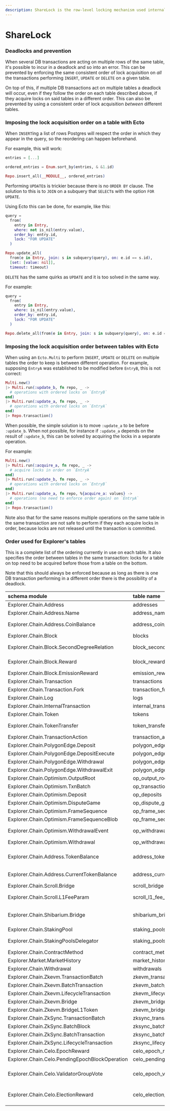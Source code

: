 ```yaml
---
description: ShareLock is the row-level locking mechanism used internally by PostgreSQL.
---
```


# ShareLock

### Deadlocks and prevention

When several DB transactions are acting on multiple rows of the same table, it's possible to incur in a deadlock and so into an error. This can be prevented by enforcing the same consistent order of lock acquisition on _all_ the transactions performing `INSERT`, `UPDATE` or `DELETE` on a given table.

On top of this, if multiple DB transactions act on multiple tables a deadlock will occur, even if they follow the order on each table described above, if they acquire locks on said tables in a different order. This can also be prevented by using a consistent order of lock acquisition _between_ different tables.

### Imposing the lock acquisition order on a table with Ecto

When `INSERT`ing a list of rows Postgres will respect the order in which they appear in the query, so the reordering can happen beforehand.

For example, this will work:

```elixir
entries = [...]

ordered_entries = Enum.sort_by(entries, & &1.id)

Repo.insert_all(__MODULE__, ordered_entries)
```

Performing `UPDATE`s is trickier because there is no `ORDER BY` clause. The solution to this is to `JOIN` on a subquery that `SELECT`s with the option `FOR UPDATE`.

Using Ecto this can be done, for example, like this:

```elixir
query =
  from(
    entry in Entry,
    where: not is_nil(entry.value),
    order_by: entry.id,
    lock: "FOR UPDATE"
  )

Repo.update_all(
  from(e in Entry, join: s in subquery(query), on: e.id == s.id),
  [set: [value: nil]],
  timeout: timeout)
```

`DELETE` has the same quirks as `UPDATE` and it is too solved in the same way.

For example:

```elixir
query =
  from(
    entry in Entry,
    where: is_nil(entry.value),
    order_by: entry.id,
    lock: "FOR UPDATE"
  )

Repo.delete_all(from(e in Entry, join: s in subquery(query), on: e.id == s.id))
```

### Imposing the lock acquisition order between tables with Ecto

When using an `Ecto.Multi` to perform `INSERT`, `UPDATE` or `DELETE` on multiple tables the order to keep is between different operation. For example, supposing `EntryA` was established to be modified before `EntryB`, this is not correct:

```elixir
Multi.new()
|> Multi.run(:update_b, fn repo, _ ->
  # operations with ordered locks on `EntryB`
end)
|> Multi.run(:update_a, fn repo, _ ->
  # operations with ordered locks on `EntryA`
end)
|> Repo.transaction()
```

When possible, the simple solution is to move `:update_a` to be before `:update_b`. When not possible, for instance if `:update_a` depends on the result of `:update_b`, this can be solved by acquiring the locks in a separate operation.

For example:

```elixir
Multi.new()
|> Multi.run(:acquire_a, fn repo, _ ->
  # acquire locks in order on `EntryA`
end)
|> Multi.run(:update_b, fn repo, _ ->
  # operations with ordered locks on `EntryB`
end)
|> Multi.run(:update_a, fn repo, %{acquire_a: values} ->
  # operations (no need to enforce order again) on `EntryA`
end)
|> Repo.transaction()
```

Note also that for the same reasons multiple operations on the same table in the same transaction are not safe to perform if they each acquire locks in order, because locks are not released until the transaction is committed.

### Order used for Explorer's tables

This is a complete list of the ordering currently in use on each table. It also specifies the order between tables in the same transaction: locks for a table on top need to be acquired before those from a table on the bottom.

Note that this should always be enforced because as long as there is one DB transaction performing in a different order there is the possibility of a deadlock.

| schema module | table name | ordered by |
| :--- | :--- | :--- |
| Explorer.Chain.Address | addresses | asc: :hash |
| Explorer.Chain.Address.Name | address\_names | \[asc: :address\_hash, asc: :name\] |
| Explorer.Chain.Address.CoinBalance | address\_coin\_balances | \[asc: :address\_hash, asc: :block\_number\] |
| Explorer.Chain.Block | blocks | asc: :hash |
| Explorer.Chain.Block.SecondDegreeRelation | block\_second\_degree\_relations | \[asc: :nephew\_hash, asc: :uncle\_hash\] |
| Explorer.Chain.Block.Reward | block\_rewards | \[asc: :address\_hash, asc: :address\_type, asc: :block\_hash\] |
| Explorer.Chain.Block.EmissionReward | emission\_rewards | asc: :block\_range |
| Explorer.Chain.Transaction | transactions | asc: :hash |
| Explorer.Chain.Transaction.Fork | transaction\_forks | \[asc: :uncle\_hash, asc: :index\] |
| Explorer.Chain.Log | logs | \[asc: :transaction\_hash, asc: :index\] |
| Explorer.Chain.InternalTransaction | internal\_transactions | \[asc: :transaction\_hash, asc: :index\] |
| Explorer.Chain.Token | tokens | asc: :contract\_address\_hash |
| Explorer.Chain.TokenTransfer | token\_transfers | \[asc: :transaction\_hash, asc: :log\_index\] |
| Explorer.Chain.TransactionAction | transaction\_actions | \[asc: :hash, asc: :log\_index\] |
| Explorer.Chain.PolygonEdge.Deposit | polygon\_edge\_deposits | \[asc: :msg\_id\] |
| Explorer.Chain.PolygonEdge.DepositExecute | polygon\_edge\_deposit\_executes | \[asc: :msg\_id\] |
| Explorer.Chain.PolygonEdge.Withdrawal | polygon\_edge\_withdrawals | \[asc: :msg\_id\] |
| Explorer.Chain.PolygonEdge.WithdrawalExit | polygon\_edge\_withdrawal\_exits | \[asc: :msg\_id\] |
| Explorer.Chain.Optimism.OutputRoot | op\_output\_roots | \[asc: :l2\_output\_index\] |
| Explorer.Chain.Optimism.TxnBatch | op\_transaction\_batches | \[asc: :l2\_block\_number\] |
| Explorer.Chain.Optimism.Deposit | op\_deposits | \[asc: :l2\_transaction\_hash\] |
| Explorer.Chain.Optimism.DisputeGame | op\_dispute\_games | \[asc: :index\] |
| Explorer.Chain.Optimism.FrameSequence | op\_frame\_sequences | \[asc: :id\] |
| Explorer.Chain.Optimism.FrameSequenceBlob | op\_frame\_sequence\_blobs | \[asc: :id\] |
| Explorer.Chain.Optimism.WithdrawalEvent | op\_withdrawal\_events | \[asc: :withdrawal\_hash, asc: :l1\_event\_type\] |
| Explorer.Chain.Optimism.Withdrawal | op\_withdrawals | \[asc: :msg\_nonce\] |
| Explorer.Chain.Address.TokenBalance | address\_token\_balances | \[asc: :address\_hash, asc: :token\_contract\_address\_hash, asc: :block\_number\] |
| Explorer.Chain.Address.CurrentTokenBalance | address\_current\_token\_balances | \[asc: :address\_hash, asc: :token\_contract\_address\_hash\] |
| Explorer.Chain.Scroll.Bridge | scroll\_bridge | \[asc: :type, asc: message\_hash\] |
| Explorer.Chain.Scroll.L1FeeParam | scroll\_l1\_fee\_params | \[asc: :block\_number, asc: tx\_index, asc: name\] |
| Explorer.Chain.Shibarium.Bridge | shibarium\_bridge | \[asc: :operation_hash, asc: l1\_transaction\_hash, asc: l2\_transaction\_hash\] |
| Explorer.Chain.StakingPool | staking\_pools | :staking\_address\_hash |
| Explorer.Chain.StakingPoolsDelegator | staking\_pools\_delegators | \[asc: :delegator\_address\_hash, asc: :pool\_address\_hash\] |
| Explorer.Chain.ContractMethod | contract\_methods | \[asc: :identified, asc: :abi\] |
| Explorer.Market.MarketHistory | market\_history | asc: :date |
| Explorer.Chain.Withdrawal | withdrawals | asc: :index |
| Explorer.Chain.Zkevm.TransactionBatch | zkevm\_transaction\_batches | \[asc: :number\] |
| Explorer.Chain.Zkevm.BatchTransaction | zkevm\_batch\_l2\_transactions | \[asc: :hash\] |
| Explorer.Chain.Zkevm.LifecycleTransaction | zkevm\_lifecycle\_l1\_transactions | \[asc: :id\] |
| Explorer.Chain.Zkevm.Bridge | zkevm\_bridge | \[asc: :type, asc: :index\] |
| Explorer.Chain.Zkevm.BridgeL1Token | zkevm\_bridge\_l1\_tokens | \[asc: :address\] |
| Explorer.Chain.ZkSync.TransactionBatch | zksync\_transaction\_batches | \[asc: :number\] |
| Explorer.Chain.ZkSync.BatchBlock | zksync\_batch\_blocks | \[asc: :hash\] |
| Explorer.Chain.ZkSync.BatchTransaction | zksync\_batch\_transactions | \[asc: :hash\] |
| Explorer.Chain.ZkSync.LifecycleTransaction | zksync\_lifecycle\_transactions | \[asc: :id\] |
| Explorer.Chain.Celo.EpochReward | celo\_epoch\_rewards | \[asc: :block\_hash\] |
| Explorer.Chain.Celo.PendingEpochBlockOperation | celo\_pending\_epoch\_block\_operations | \[asc: :block\_hash\] |
| Explorer.Chain.Celo.ValidatorGroupVote | celo\_epoch\_validator\_group\_votes | \[asc: :transaction\_hash, asc: :account\_address\_hash, asc: :group\_address\_hash\] |
| Explorer.Chain.Celo.ElectionReward | celo\_election\_rewards | \[asc: :block\_hash, asc: type, asc: :account\_address\_hash, asc: :associated\_account\_address\_hash\] |
